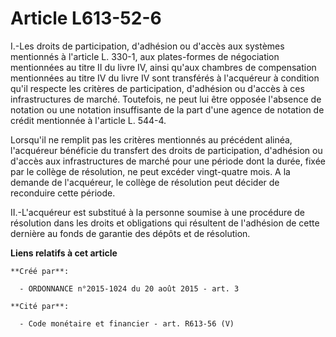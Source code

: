 # Article L613-52-6

I.-Les droits de participation, d'adhésion ou d'accès aux systèmes mentionnés à l'article L. 330-1, aux plates-formes de
négociation mentionnées au titre II du livre IV, ainsi qu'aux chambres de compensation mentionnées au titre IV du livre IV
sont transférés à l'acquéreur à condition qu'il respecte les critères de participation, d'adhésion ou d'accès à ces
infrastructures de marché. Toutefois, ne peut lui être opposée l'absence de notation ou une notation insuffisante de la part
d'une agence de notation de crédit mentionnée à l'article L. 544-4. 

Lorsqu'il ne remplit pas les critères mentionnés au précédent alinéa, l'acquéreur bénéficie du transfert des droits de
participation, d'adhésion ou d'accès aux infrastructures de marché pour une période dont la durée, fixée par le collège de
résolution, ne peut excéder vingt-quatre mois. A la demande de l'acquéreur, le collège de résolution peut décider de
reconduire cette période. 

II.-L'acquéreur est substitué à la personne soumise à une procédure de résolution dans les droits et obligations qui
résultent de l'adhésion de cette dernière au fonds de garantie des dépôts et de résolution.

**Liens relatifs à cet article**

	**Créé par**:

	  - ORDONNANCE n°2015-1024 du 20 août 2015 - art. 3

	**Cité par**:

	  - Code monétaire et financier - art. R613-56 (V)
